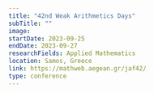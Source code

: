 ```yaml
---
title: "42nd Weak Arithmetics Days"
subTitle: ""
image:
startDate: 2023-09-25
endDate: 2023-09-27
researchFields: Applied Mathematics
location: Samos, Greece
link: https://mathweb.aegean.gr/jaf42/
type: conference
---
```

